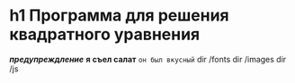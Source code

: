 h1 Программа для решения квадратного уравнения
=====================
***предупреждление***
**я съел салат**
`он был вкусный`
	      dir /fonts
    		dir /images
    		dir /js
